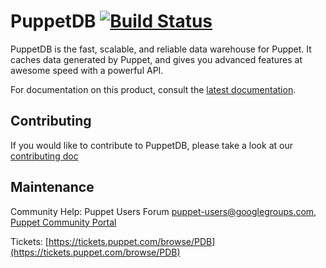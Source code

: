 # PuppetDB [![Build Status](https://travis-ci.org/puppetlabs/puppetdb.svg?branch=4.2.3.x)](https://travis-ci.org/puppetlabs/puppetdb)

[docs]: https://docs.puppet.com/puppetdb/latest
[contributing]: documentation/CONTRIBUTING.md

PuppetDB is the fast, scalable, and reliable data warehouse for Puppet. It caches data generated by Puppet, and gives you advanced features at awesome speed with a powerful API.

For documentation on this product, consult the [latest documentation][docs].

## Contributing

If you would like to contribute to PuppetDB, please take a look at our [contributing doc][contributing]

## Maintenance

Community Help: Puppet Users Forum <puppet-users@googlegroups.com>, [Puppet Community Portal](https://puppet.com/community)

Tickets: [https://tickets.puppet.com/browse/PDB](https://tickets.puppet.com/browse/PDB)
